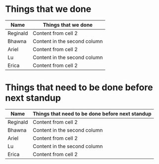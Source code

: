 # Things that we done
Name | Things that we done 
------------ | -------------
Reginald | Content from cell 2
Bhawna | Content in the second column
Ariel | Content from cell 2
Lu | Content in the second column
Erica | Content from cell 2

# Things that need to be done before next standup
Name | Things that need to be done before next standup
------------ | -------------
Reginald | Content from cell 2
Bhawna | Content in the second column
Ariel | Content from cell 2
Lu | Content in the second column
Erica | Content from cell 2

